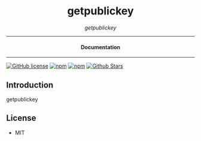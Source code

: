 

<div align="center">  
  <h1>getpublickey</h1>
</div>

<div align="center">  
<i>getpublickey</i>
</div>

---

<div align="center">
<h4>Documentation</h4>
</div>

---

[![GitHub license](https://img.shields.io/badge/license-MIT-blue.svg)](https://github.com/brain-wallet/getpublickey/blob/gh-pages/LICENSE)
[![npm](https://img.shields.io/npm/v/getpublickey)](https://npmjs.com/package/getpublickey)
[![npm](https://img.shields.io/npm/dw/getpublickey.svg)](https://npmjs.com/package/getpublickey)
[![Github Stars](https://img.shields.io/github/stars/brain-wallet/getpublickey.svg)](https://github.com/brain-wallet/getpublickey/)

## Introduction

getpublickey

## License

- MIT
